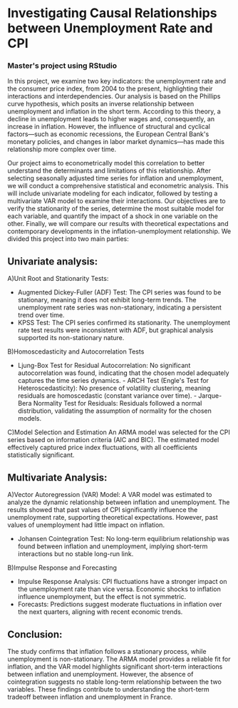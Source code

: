 # Investigating Causal Relationships between Unemployment Rate and CPI 

### Master's project using RStudio

In this project, we examine two key indicators: the unemployment rate and the consumer price index, from 2004 to the present, highlighting their interactions and interdependencies. Our analysis is based on the Phillips curve hypothesis, which posits an inverse relationship between unemployment and inflation in the short term. According to this theory, a decline in unemployment leads to higher wages and, consequently, an increase in inflation. However, the influence of structural and cyclical factors—such as economic recessions, the European Central Bank's monetary policies, and changes in labor market dynamics—has made this relationship more complex over time.

Our project aims to econometrically model this correlation to better understand the determinants and limitations of this relationship. After selecting seasonally adjusted time series for inflation and unemployment, we will conduct a comprehensive statistical and econometric analysis. This will include univariate modeling for each indicator, followed by testing a multivariate VAR model to examine their interactions. Our objectives are to verify the stationarity of the series, determine the most suitable model for each variable, and quantify the impact of a shock in one variable on the other. Finally, we will compare our results with theoretical expectations and contemporary developments in the inflation-unemployment relationship.
We divided this project into two main parties:

## Univariate analysis:
   
   A)Unit Root and Stationarity Tests:
   - Augmented Dickey-Fuller (ADF) Test:
     The CPI series was found to be stationary, meaning it does not exhibit long-term trends.
     The unemployment rate series was non-stationary, indicating a persistent trend over time.
   - KPSS Test:
     The CPI series confirmed its stationarity.
     The unemployment rate test results were inconsistent with ADF, but graphical analysis supported its non-stationary nature.
     
   B)Homoscedasticity and Autocorrelation Tests
   - Ljung-Box Test for Residual Autocorrelation:
     No significant autocorrelation was found, indicating that the chosen model adequately captures the time series dynamics.
    - ARCH Test (Engle's Test for Heteroscedasticity):
      No presence of volatility clustering, meaning residuals are homoscedastic (constant variance over time).
    - Jarque-Bera Normality Test for Residuals:
      Residuals followed a normal distribution, validating the assumption of normality for the chosen models.
      
   C)Model Selection and Estimation
    An ARMA model was selected for the CPI series based on information criteria (AIC and BIC).
    The estimated model effectively captured price index fluctuations, with all coefficients statistically significant.
   
## Multivariate Analysis:
   
  A)Vector Autoregression (VAR) Model:
    A VAR model was estimated to analyze the dynamic relationship between inflation and unemployment.
    The results showed that past values of CPI significantly influence the unemployment rate, supporting theoretical expectations.
    However, past values of unemployment had little impact on inflation.
    
  - Johansen Cointegration Test:
      No long-term equilibrium relationship was found between inflation and unemployment, implying short-term interactions but no stable long-run link.
      
   B)Impulse Response and Forecasting
   - Impulse Response Analysis:
      CPI fluctuations have a stronger impact on the unemployment rate than vice versa.
      Economic shocks to inflation influence unemployment, but the effect is not symmetric.
  - Forecasts:
      Predictions suggest moderate fluctuations in inflation over the next quarters, aligning with recent economic trends.

## Conclusion:
The study confirms that inflation follows a stationary process, while unemployment is non-stationary. The ARMA model provides a reliable fit for inflation, and the VAR model highlights significant short-term interactions between inflation and unemployment. However, the absence of cointegration suggests no stable long-term relationship between the two variables. These findings contribute to understanding the short-term tradeoff between inflation and unemployment in France.













